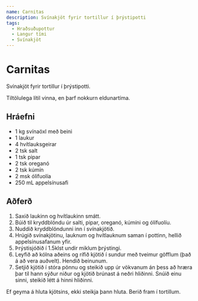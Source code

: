 ```yaml
---
name: Carnitas
description: Svínakjöt fyrir tortillur í þrýstipotti
tags:
  - Hraðsuðupottur
  - Langur tími
  - Svínakjöt
---
```


# Carnitas

Svínakjöt fyrir tortillur í þrýstipotti.

Tiltölulega lítil vinna, en þarf nokkurn eldunartíma.

## Hráefni

- 1 kg svínaöxl með beini
- 1 laukur
- 4 hvítlauksgeirar
- 2 tsk salt
- 1 tsk pipar
- 2 tsk oreganó
- 2 tsk kúmín
- 2 msk ólífuolía
- 250 mL appelsínusafi

## Aðferð

1. Saxið laukinn og hvítlaukinn smátt.
1. Búið til kryddblöndu úr salti, pipar, oreganó, kúmíni og ólífuolíu.
1. Nuddið kryddblöndunni inn í svínakjötið.
1. Hrúgið svínakjötinu, lauknum og hvítlauknum saman í pottinn, hellið appelsínusafanum yfir.
1. Þrýstisjóðið í 1.5klst undir miklum þrýstingi.
1. Leyfið að kólna aðeins og rífið kjötið í sundur með tveimur göfflum (það á að vera auðvelt). Hendið beinunum.
1. Setjið kjötið í stóra pönnu og steikið upp úr vökvanum án þess að hræra þar til hann sýður niður og kjötið brúnast á neðri hliðinni. Snúið einu sinni, steikið létt á hinni hliðinni.

Ef geyma á hluta kjötsins, ekki steikja þann hluta. Berið fram í tortillum.
